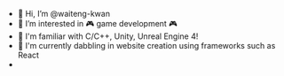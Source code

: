 - 👋 Hi, I’m @waiteng-kwan
- 👀 I’m interested in 🎮 game development 🎮
- 📖 I'm familiar with C/C++, Unity, Unreal Engine 4!
- 🌱 I'm currently dabbling in website creation using frameworks such as React
- <!-- 💞️ I’m looking to collaborate on ...
- 📫 How to reach me ... -->

<!---
waiteng-kwan/waiteng-kwan is a ✨ special ✨ repository because its `README.md` (this file) appears on your GitHub profile.
You can click the Preview link to take a look at your changes.
--->
